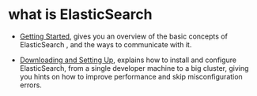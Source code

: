 # what is ElasticSearch
- [Getting Started](./notes/getting-started/readme.md), gives you an overview of the basic concepts of ElasticSearch
, and the ways to communicate with it.

- [Downloading and Setting Up](./notes/downloading-and-setting-up/readme.md), explains how to install and configure
 ElasticSearch, from a single developer machine to a big cluster, giving you hints on how to improve performance and
  skip misconfiguration errors.
  
 